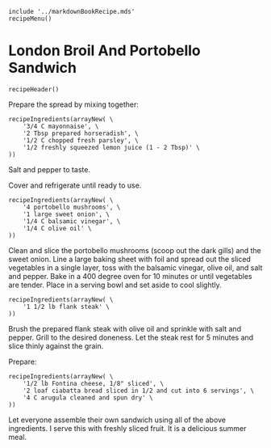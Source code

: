 ~~~ markdown-script
include '../markdownBookRecipe.mds'
recipeMenu()
~~~

# London Broil And Portobello Sandwich

~~~ markdown-script
recipeHeader()
~~~

Prepare the spread by mixing together:

~~~ markdown-script
recipeIngredients(arrayNew( \
    '3/4 C mayonnaise', \
    '2 Tbsp prepared horseradish', \
    '1/2 C chopped fresh parsley', \
    '1/2 freshly squeezed lemon juice (1 - 2 Tbsp)' \
))
~~~

Salt and pepper to taste.

Cover and refrigerate until ready to use.

~~~ markdown-script
recipeIngredients(arrayNew( \
    '4 portobello mushrooms', \
    '1 large sweet onion', \
    '1/4 C balsamic vinegar', \
    '1/4 C olive oil' \
))
~~~

Clean and slice the portobello mushrooms (scoop out the dark gills) and the sweet onion. Line a
large baking sheet with foil and spread out the sliced vegetables in a single layer, toss with the
balsamic vinegar, olive oil, and salt and pepper. Bake in a 400 degree oven for 10 minutes or until
vegetables are tender. Place in a serving bowl and set aside to cool slightly.

~~~ markdown-script
recipeIngredients(arrayNew( \
    '1 1/2 lb flank steak' \
))
~~~

Brush the prepared flank steak with olive oil and sprinkle with salt and pepper. Grill to the
desired doneness. Let the steak rest for 5 minutes and slice thinly against the grain.

Prepare:

~~~ markdown-script
recipeIngredients(arrayNew( \
    '1/2 lb Fontina cheese, 1/8" sliced', \
    '2 loaf ciabatta bread sliced in 1/2 and cut into 6 servings', \
    '4 C arugula cleaned and spun dry' \
))
~~~

Let everyone assemble their own sandwich using all of the above ingredients. I serve this with
freshly sliced fruit. It is a delicious summer meal.
